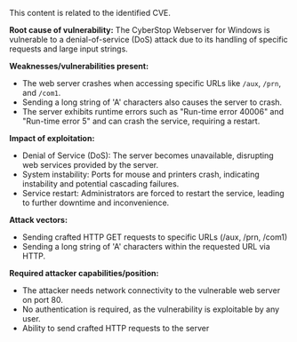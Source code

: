 This content is related to the identified CVE.

**Root cause of vulnerability:**
The CyberStop Webserver for Windows is vulnerable to a denial-of-service (DoS) attack due to its handling of specific requests and large input strings.

**Weaknesses/vulnerabilities present:**
- The web server crashes when accessing specific URLs like `/aux`, `/prn`, and `/com1`.
- Sending a long string of 'A' characters also causes the server to crash.
- The server exhibits runtime errors such as "Run-time error 40006" and "Run-time error 5" and can crash the service, requiring a restart.

**Impact of exploitation:**
- Denial of Service (DoS): The server becomes unavailable, disrupting web services provided by the server.
- System instability: Ports for mouse and printers crash, indicating instability and potential cascading failures.
- Service restart: Administrators are forced to restart the service, leading to further downtime and inconvenience.

**Attack vectors:**
- Sending crafted HTTP GET requests to specific URLs (/aux, /prn, /com1)
- Sending a long string of 'A' characters within the requested URL via HTTP.

**Required attacker capabilities/position:**
- The attacker needs network connectivity to the vulnerable web server on port 80.
- No authentication is required, as the vulnerability is exploitable by any user.
- Ability to send crafted HTTP requests to the server